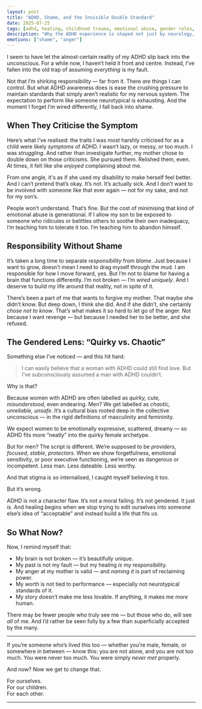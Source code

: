 ```yaml
---
layout: post
title: "ADHD, Shame, and the Invisible Double Standard"
date: 2025-07-25
tags: [adhd, healing, childhood trauma, emotional abuse, gender roles, reparenting]
description: "Why the ADHD experience is shaped not just by neurology, but by gendered stigma and generational misunderstanding — and what it means to reclaim our truth."
emotions: ["shame", "anger"]
---
```


I seem to have let the almost-certain reality of my ADHD slip back into the unconscious. For a while now, I haven’t held it front and centre. Instead, I’ve fallen into the old trap of assuming *everything* is my fault.

Not that I’m shirking responsibility — far from it. There *are* things I can control. But what ADHD awareness does is ease the crushing pressure to maintain standards that simply aren’t realistic for my nervous system. The expectation to perform like someone neurotypical is exhausting. And the moment I forget I’m wired differently, I fall back into shame.

## When They Criticise the Symptom

Here’s what I’ve realised: the traits I was most harshly criticised for as a child were likely *symptoms* of ADHD. I wasn’t lazy, or messy, or too much. I was *struggling*. And rather than investigate further, my mother chose to double down on those criticisms. She pursued them. Relished them, even. At times, it felt like she *enjoyed* complaining about me.

From one angle, it's as if she used my disability to make herself feel better. And I can’t pretend that’s okay. It’s not. It’s actually sick. And I don’t want to be involved with someone like that ever again — not for my sake, and not for my son’s.

People won’t understand. That’s fine. But the cost of minimising that kind of emotional abuse is generational. If I allow my son to be exposed to someone who ridicules or belittles others to soothe their own inadequacy, I’m teaching him to tolerate it too. I’m teaching him to abandon himself.

## Responsibility Without Shame

It’s taken a long time to separate *responsibility* from *blame*. Just because I want to grow, doesn’t mean I need to drag myself through the mud. I am responsible for how I move forward, yes. But I’m not to blame for having a brain that functions differently. I’m not broken — I’m *wired uniquely*. And I deserve to build my life around that reality, not in spite of it.

There’s been a part of me that wants to forgive my mother. That maybe she didn’t know. But deep down, I think she did. And if she didn’t, she certainly *chose not to know*. That’s what makes it so hard to let go of the anger. Not because I want revenge — but because I needed her to be better, and she refused.

## The Gendered Lens: “Quirky vs. Chaotic”

Something else I’ve noticed — and this hit hard:

> I can easily believe that a woman with ADHD could still find love. But I’ve subconsciously assumed a man with ADHD couldn’t.

Why is that?

Because women with ADHD are often labelled as *quirky, cute, misunderstood*, even endearing. Men? We get labelled as *chaotic, unreliable, unsafe*. It’s a cultural bias rooted deep in the collective unconscious — in the rigid definitions of masculinity and femininity.

We expect women to be emotionally expressive, scattered, dreamy — so ADHD fits more “neatly” into the quirky female archetype.

But for men? The script is different. We’re supposed to be *providers*, *focused*, *stable*, *protectors*. When we show forgetfulness, emotional sensitivity, or poor executive functioning, we’re seen as dangerous or incompetent. Less man. Less dateable. Less worthy.

And that stigma is so internalised, I caught myself believing it too.

But it’s wrong.

ADHD is not a character flaw. It’s not a moral failing. It’s not gendered. It just *is*. And healing begins when we stop trying to edit ourselves into someone else’s idea of “acceptable” and instead build a life that fits *us*.

## So What Now?

Now, I remind myself that:

- My brain is not broken — it’s beautifully unique.
- My past is not my fault — but my healing *is* my responsibility.
- My anger at my mother is valid — and *naming it* is part of reclaiming power.
- My worth is not tied to performance — especially not neurotypical standards of it.
- My story doesn’t make me less lovable. If anything, it makes me *more* human.

There may be fewer people who truly see me — but those who do, will see *all* of me. And I’d rather be seen fully by a few than superficially accepted by the many.

---

If you’re someone who’s lived this too — whether you’re male, female, or somewhere in between — know this: you are not alone, and you are not too much. You were never too much. You were simply *never met* properly.

And now? Now we get to change that.

For ourselves.  
For our children.  
For each other.


---
